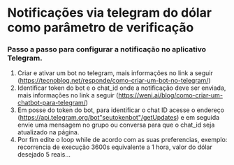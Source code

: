 # Notificações via telegram do dólar como parâmetro de verificação

### Passo a passo para configurar a notificação no aplicativo Telegram.

1. Criar e ativar um bot no telegram, mais informações no link a seguir (https://tecnoblog.net/responde/como-criar-um-bot-no-telegram/)
2. Identificar token do bot e o chat_id onde a notificação deve ser enviada, mais informações no link a seguir (https://weni.ai/blog/como-criar-um-chatbot-para-telegram/)
3. Em posse do token do bot, para identificar o chat ID acesse o endereço (https://api.telegram.org/bot"seutokenbot"/getUpdates) e em seguida envie uma mensagem no grupo ou conversa para que o chat_id seja atualizado na página.
4. Por fim edite o loop while de acordo com as suas preferencias, exemplo: recorrencia de execução 3600s equivalente a 1 hora, valor do dólar desejado 5 reais...


